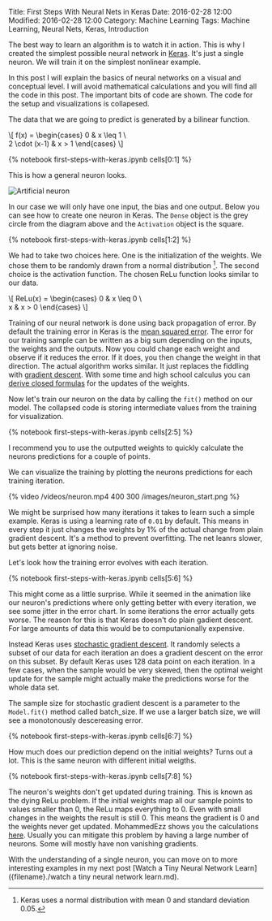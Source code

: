 Title: First Steps With Neural Nets in Keras
Date: 2016-02-28 12:00
Modified: 2016-02-28 12:00
Category: Machine Learning
Tags: Machine Learning, Neural Nets, Keras, Introduction

The best way to learn an algorithm is to watch it in action. This is why I created the simplest
possible neural network in [Keras](http://keras.io). It's just a single neuron. We will train it
on the simplest nonlinear example.

In this post I will explain the basics of neural networks on a visual and conceptual level. I will avoid mathematical
calculations and you will find all the code in this post. The important bits of code are shown. The code for the setup
and visualizations is collapesed.

The data that we are going to predict is generated by a bilinear function.

\\[
    f(x) = \\begin{cases}
                0             & x \leq 1 \\\
                2 \cdot (x-1) & x > 1
            \\end{cases}
\\]

{% notebook first-steps-with-keras.ipynb cells[0:1] %}

This is how a general neuron looks.

![Artificial neuron]({filename}/images/neuron.png)

In our case we will only have one input, the bias and one output. Below you can see how to create one neuron in Keras.
The `Dense` object is the grey circle from the diagram above and the `Activation` object is the square.

{% notebook first-steps-with-keras.ipynb cells[1:2] %}

We had to take two choices here. One is the initialization of the weights. We chose
them to be randomly drawn from a normal distribution [^1]. The second choice is the activation function. The chosen
ReLu function looks similar to our data.

\\[
    ReLu(x) = \\begin{cases}
                0 & x \leq 0 \\\
                x & x > 0
              \\end{cases}
\\]

[^1]: Keras uses a normal distribution with mean 0 and standard deviation 0.05.

Training of our neural network is done using back propagation of error. By default the training error in Keras is
the [mean squared error](https://en.wikipedia.org/wiki/Mean_squared_error). The error for our training sample can be
written as a big sum depending on the inputs, the weights and the outputs. Now you could change each weight and
observe if it reduces the error. If it does, you then change the weight in that direction. The
actual algorithm works similar. It just replaces
the fiddling with [gradient descent](https://en.wikipedia.org/wiki/Gradient_descent). With some time and high school
calculus you can [derive closed formulas]((https://www.cs.swarthmore.edu/~meeden/cs81/s10/BackPropDeriv.pdf)) for
the updates of the weights.

Now let's train our neuron on the data by calling the `fit()` method on our model. The collapsed code is storing intermediate
values from the training for visualization.

{% notebook first-steps-with-keras.ipynb cells[2:5] %}

I recommend you to use the outputted weights to quickly calculate the neurons predictions for a couple of points.

We can visualize the training by plotting the neurons predictions for each training iteration.

{% video /videos/neuron.mp4 400 300 /images/neuron_start.png %}

We might be surprised how many iterations it takes to learn such a simple example. Keras is using a learning rate of
`0.01` by default. This means in every step it just changes the weights by 1% of the actual change from plain
gradient descent. It's a method to prevent overfitting. The net leanrs slower, but gets better at ignoring noise.

Let's look how the training error evolves with each iteration.

{% notebook first-steps-with-keras.ipynb cells[5:6] %}

This might come as a little surprise. While it seemed in the animation like our neuron's predictions where only getting
better with every iteration, we see some jitter in the error chart. In some iterations the error actually gets
worse. The reason for this is that Keras doesn't do plain gadient descent. For large amounts of data this would be to
computanionally expensive.

Instead Keras uses [stochastic gradient descent](https://en.wikipedia.org/wiki/Stochastic_gradient_descent). It
randomly selects a subset of our data for each iteration an does a gradient descent on the error on this subset.
By default Keras uses 128 data point on each iteration. In a few cases, when the sample would be very skewed,
then the optimal weight update for the sample might actually make the predictions worse for the whole data set.

The sample size for stochastic gradient descent is a parameter to the `Model.fit()` method called batch_size. If we use
a larger batch size, we will see a monotonously descereasing error.

{% notebook first-steps-with-keras.ipynb cells[6:7] %}

How much does our prediction depend on the initial weights? Turns out a lot. This is the same neuron with different
initial weigths.

{% notebook first-steps-with-keras.ipynb cells[7:8] %}

The neuron's weights don't get updated during training. This is known as the dying ReLu problem.
If the initial weights map all our sample points to values smaller than 0,
the ReLu maps everything to 0. Even with small changes in the weights the result is still 0. This means the gradient
is 0 and the weights never get updated. MohammedEzz shows you the calculations
[here](http://datascience.stackexchange.com/questions/5706/what-is-the-dying-relu-problem-in-neural-networks). Usually
you can mitigate this problem by having a large number of neurons. Some will mostly have non
vanishing gradients.

With the understanding of a single neuron, you can move on to more interesting examples in my next post
[Watch a Tiny Neural Network Learn]({filename}./watch a tiny neural network learn.md).